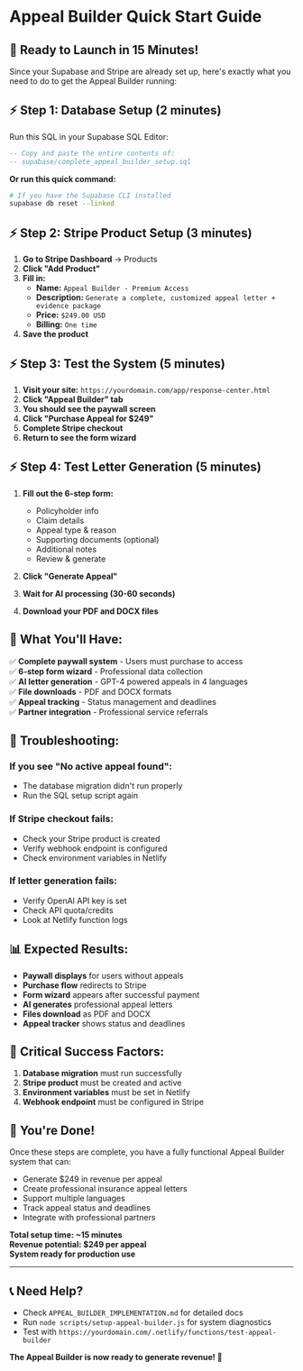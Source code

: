 # Appeal Builder Quick Start Guide

## 🚀 **Ready to Launch in 15 Minutes!**

Since your Supabase and Stripe are already set up, here's exactly what you need to do to get the Appeal Builder running:

## ⚡ **Step 1: Database Setup (2 minutes)**

Run this SQL in your Supabase SQL Editor:

```sql
-- Copy and paste the entire contents of:
-- supabase/complete_appeal_builder_setup.sql
```

**Or run this quick command:**
```bash
# If you have the Supabase CLI installed
supabase db reset --linked
```

## ⚡ **Step 2: Stripe Product Setup (3 minutes)**

1. **Go to Stripe Dashboard** → Products
2. **Click "Add Product"**
3. **Fill in:**
   - **Name:** `Appeal Builder - Premium Access`
   - **Description:** `Generate a complete, customized appeal letter + evidence package`
   - **Price:** `$249.00 USD`
   - **Billing:** `One time`
4. **Save the product**

## ⚡ **Step 3: Test the System (5 minutes)**

1. **Visit your site:** `https://yourdomain.com/app/response-center.html`
2. **Click "Appeal Builder" tab**
3. **You should see the paywall screen**
4. **Click "Purchase Appeal for $249"**
5. **Complete Stripe checkout**
6. **Return to see the form wizard**

## ⚡ **Step 4: Test Letter Generation (5 minutes)**

1. **Fill out the 6-step form:**
   - Policyholder info
   - Claim details
   - Appeal type & reason
   - Supporting documents (optional)
   - Additional notes
   - Review & generate

2. **Click "Generate Appeal"**
3. **Wait for AI processing (30-60 seconds)**
4. **Download your PDF and DOCX files**

## 🎯 **What You'll Have:**

✅ **Complete paywall system** - Users must purchase to access  
✅ **6-step form wizard** - Professional data collection  
✅ **AI letter generation** - GPT-4 powered appeals in 4 languages  
✅ **File downloads** - PDF and DOCX formats  
✅ **Appeal tracking** - Status management and deadlines  
✅ **Partner integration** - Professional service referrals  

## 🔧 **Troubleshooting:**

### If you see "No active appeal found":
- The database migration didn't run properly
- Run the SQL setup script again

### If Stripe checkout fails:
- Check your Stripe product is created
- Verify webhook endpoint is configured
- Check environment variables in Netlify

### If letter generation fails:
- Verify OpenAI API key is set
- Check API quota/credits
- Look at Netlify function logs

## 📊 **Expected Results:**

- **Paywall displays** for users without appeals
- **Purchase flow** redirects to Stripe
- **Form wizard** appears after successful payment
- **AI generates** professional appeal letters
- **Files download** as PDF and DOCX
- **Appeal tracker** shows status and deadlines

## 🚨 **Critical Success Factors:**

1. **Database migration** must run successfully
2. **Stripe product** must be created and active
3. **Environment variables** must be set in Netlify
4. **Webhook endpoint** must be configured in Stripe

## 🎉 **You're Done!**

Once these steps are complete, you have a fully functional Appeal Builder system that can:
- Generate $249 in revenue per appeal
- Create professional insurance appeal letters
- Support multiple languages
- Track appeal status and deadlines
- Integrate with professional partners

**Total setup time: ~15 minutes**  
**Revenue potential: $249 per appeal**  
**System ready for production use**

---

## 📞 **Need Help?**

- Check `APPEAL_BUILDER_IMPLEMENTATION.md` for detailed docs
- Run `node scripts/setup-appeal-builder.js` for system diagnostics
- Test with `https://yourdomain.com/.netlify/functions/test-appeal-builder`

**The Appeal Builder is now ready to generate revenue! 🚀**


